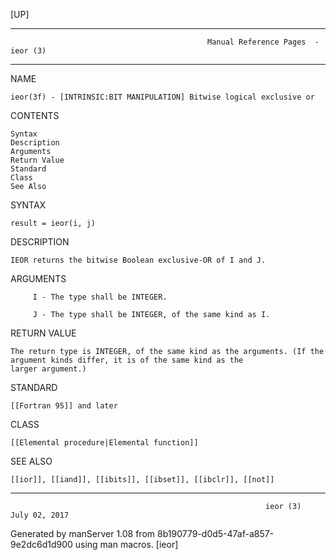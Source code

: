 [UP]

-----------------------------------------------------------------------------------------------------------------------------------
                                                Manual Reference Pages  - ieor (3)
-----------------------------------------------------------------------------------------------------------------------------------
                                                                 
NAME

    ieor(3f) - [INTRINSIC:BIT MANIPULATION] Bitwise logical exclusive or

CONTENTS

    Syntax
    Description
    Arguments
    Return Value
    Standard
    Class
    See Also

SYNTAX

    result = ieor(i, j)

DESCRIPTION

    IEOR returns the bitwise Boolean exclusive-OR of I and J.

ARGUMENTS

         I - The type shall be INTEGER.

         J - The type shall be INTEGER, of the same kind as I.

RETURN VALUE

    The return type is INTEGER, of the same kind as the arguments. (If the argument kinds differ, it is of the same kind as the
    larger argument.)

STANDARD

    [[Fortran 95]] and later

CLASS

    [[Elemental procedure|Elemental function]]

SEE ALSO

    [[ior]], [[iand]], [[ibits]], [[ibset]], [[ibclr]], [[not]]

-----------------------------------------------------------------------------------------------------------------------------------

                                                             ieor (3)                                                 July 02, 2017

Generated by manServer 1.08 from 8b190779-d0d5-47af-a857-9e2dc6d1d900 using man macros.
                                                              [ieor]
